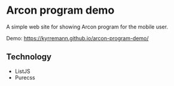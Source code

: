 Arcon program demo
==================

A simple web site for showing Arcon program for the mobile user.

Demo: https://kyrremann.github.io/arcon-program-demo/

## Technology
* ListJS
* Purecss
